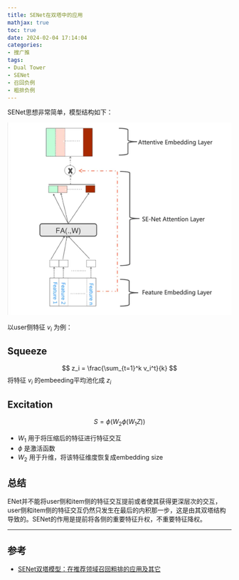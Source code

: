 ```yaml
---
title: SENet在双塔中的应用
mathjax: true
toc: true
date: 2024-02-04 17:14:04
categories:
- 搜广推
tags:
- Dual Tower
- SENet
- 召回负例
- 粗排负例
---
```


SENet思想非常简单，模型结构如下：

![SENet](https://raw.githubusercontent.com/TransformersWsz/picx-images-hosting/96cf35a3f9d6db7affd5bca632a35891f42f9f91/image.4a55hw1xznq0.webp)

以user侧特征 $v_i$ 为例：

## Squeeze

$$
z_i = \frac{\sum_{t=1}^k v_i^t}{k}
$$
将特征 $v_i$ 的embeeding平均池化成 $z_i$

## Excitation

$$
S = \phi(W_2 \phi(W_1 Z))
$$

- $W_1$ 用于将压缩后的特征进行特征交互
- $\phi$ 是激活函数
- $W_2$ 用于升维，将该特征维度恢复成embedding size

## 总结
ENet并不能将user侧和item侧的特征交互提前或者使其获得更深层次的交互，user侧和item侧的特征交互仍然只发生在最后的内积那一步，这是由其双塔结构导致的。SENet的作用是提前将各侧的重要特征升权，不重要特征降权。
___

## 参考
- [SENet双塔模型：在推荐领域召回粗排的应用及其它](https://zhuanlan.zhihu.com/p/358779957)